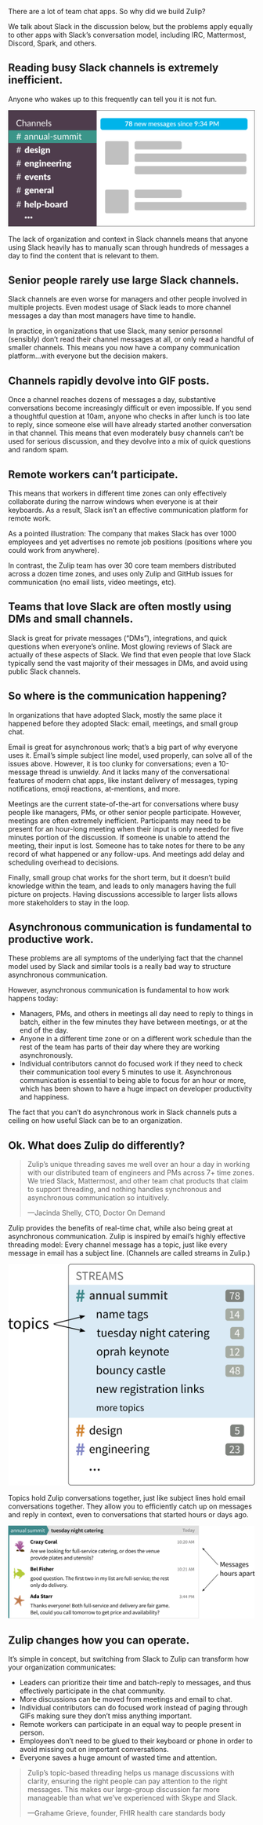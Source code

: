 There are a lot of team chat apps. So why did we build Zulip?

We talk about Slack in the discussion below, but the problems apply equally
to other apps with Slack’s conversation model, including IRC,
Mattermost, Discord, Spark, and others.

## Reading busy Slack channels is extremely inefficient.

Anyone who wakes up to this frequently can tell you it is not fun.

<img src="/static/images/landing-page/why-zulip/slack-unreads.png" class="slack-image" alt="Slack unreads" />

The lack of organization and context in Slack channels means that anyone
using Slack heavily has to manually scan through hundreds of messages a day
to find the content that is relevant to them.

## Senior people rarely use large Slack channels.

Slack channels are even worse for managers and other people involved in
multiple projects. Even modest usage of Slack leads to more channel messages
a day than most managers have time to handle.

In practice, in organizations that use Slack, many senior personnel
(sensibly) don’t read their channel messages at all, or only read a handful
of smaller channels. This means you now have a company communication
platform…with everyone but the decision makers.

## Channels rapidly devolve into GIF posts.

Once a channel reaches dozens of messages a day, substantive conversations
become increasingly difficult or even impossible. If you send a thoughtful
question at 10am, anyone who checks in after lunch is too late to reply,
since someone else will have already started another conversation in that
channel. This means that even moderately busy channels can’t be used for
serious discussion, and they devolve into a mix of quick questions and
random spam.

## Remote workers can’t participate.

This means that workers in different time zones can only effectively
collaborate during the narrow windows when everyone is at their
keyboards.  As a result, Slack isn’t an effective communication
platform for remote work.

As a pointed illustration: The company that makes Slack has over 1000
employees and yet advertises no remote job positions (positions where
you could work from anywhere).

In contrast, the Zulip team has over 30 core team members distributed
across a dozen time zones, and uses only Zulip and GitHub issues for
communication (no email lists, video meetings, etc).

## Teams that love Slack are often mostly using DMs and small channels.

Slack is great for private messages (&ldquo;DMs&rdquo;), integrations, and quick
questions when everyone’s online. Most glowing reviews of Slack are
actually of these aspects of Slack.  We find that even people that
love Slack typically send the vast majority of their messages in DMs,
and avoid using public Slack channels.

## So where is the communication happening?

In organizations that have adopted Slack, mostly the same place it happened
before they adopted Slack: email, meetings, and small group chat.

Email is great for asynchronous work; that’s a big part of why
everyone uses it. Email’s simple subject line model, used properly,
can solve all of the issues above.  However, it is too clunky for
conversations; even a 10-message thread is unwieldy. And it lacks many
of the conversational features of modern chat apps, like instant
delivery of messages, typing notifications, emoji reactions,
at-mentions, and more.

Meetings are the current state-of-the-art for conversations where busy
people like managers, PMs, or other senior people
participate. However, meetings are often extremely
inefficient. Participants may need to be present for an hour-long
meeting when their input is only needed for five minutes portion of
the discussion. If someone is unable to attend the meeting, their
input is lost. Someone has to take notes for there to be any record of
what happened or any follow-ups. And meetings add delay and scheduling
overhead to decisions.

Finally, small group chat works for the short term, but it doesn’t build
knowledge within the team, and leads to only managers having the full
picture on projects. Having discussions accessible to larger lists allows
more stakeholders to stay in the loop.

## Asynchronous communication is fundamental to productive work.

These problems are all symptoms of the underlying fact that the channel
model used by Slack and similar tools is a really bad way to structure
asynchronous communication.

However, asynchronous communication is fundamental to how work happens today:

* Managers, PMs, and others in meetings all day need to reply to things in
  batch, either in the few minutes they have between meetings, or at the end
  of the day.
* Anyone in a different time zone or on a different work schedule than the
  rest of the team has parts of their day where they are working
  asynchronously.
* Individual contributors cannot do focused work if they need to check their
  communication tool every 5 minutes to use it.  Asynchronous communication
  is essential to being able to focus for an hour or more, which has been
  shown to have a huge impact on developer productivity and happiness.

The fact that you can’t do asynchronous work in Slack channels puts a
ceiling on how useful Slack can be to an organization.

## Ok. What does Zulip do differently?

> Zulip’s unique threading saves me well over an hour a day in working with
> our distributed team of engineers and PMs across 7+ time zones. We tried
> Slack, Mattermost, and other team chat products that claim to support
> threading, and nothing handles synchronous and asynchronous communication
> so intuitively.
>
> &mdash;Jacinda Shelly, CTO, Doctor On Demand

Zulip provides the benefits of real-time chat, while also being great
at asynchronous communication.  Zulip is inspired by email’s highly
effective threading model: Every channel message has a topic, just
like every message in email has a subject line. (Channels are called
streams in Zulip.)

<img src="/static/images/landing-page/why-zulip/zulip-topics.png" class="zulip-topics-image" alt="Zulip topics" />

Topics hold Zulip conversations together, just like subject lines hold email
conversations together. They allow you to efficiently catch up on messages
and reply in context, even to conversations that started hours or days ago.

<img src="/static/images/landing-page/why-zulip/zulip-reply-later.png" class="zulip-reply-later-image" alt="Zulip reply later" />

## Zulip changes how you can operate.

It’s simple in concept, but switching from Slack to Zulip can
transform how your organization communicates:

* Leaders can prioritize their time and batch-reply to messages, and
  thus effectively participate in the chat community.
* More discussions can be moved from meetings and email to chat.
* Individual contributors can do focused work instead of paging
  through GIFs making sure they don’t miss anything important.
* Remote workers can participate in an equal way to people present in
  person.
* Employees don’t need to be glued to their keyboard or phone in order
  to avoid missing out on important conversations.
* Everyone saves a huge amount of wasted time and attention.

> Zulip’s topic-based threading helps us manage discussions with clarity,
> ensuring the right people can pay attention to the right messages. This
> makes our large-group discussion far more manageable than what we’ve
> experienced with Skype and Slack.
>
> &mdash;Grahame Grieve, founder, FHIR health care standards body
